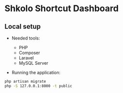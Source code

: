# Shkolo Shortcut Dashboard

## Local setup

- Needed tools:
    - PHP
    - Composer
    - Laravel
    - MySQL Server

- Running the application:
```bash
php artisan migrate
php -S 127.0.0.1:8000 -t public
```
